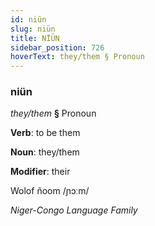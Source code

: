 ```yaml
---
id: niün
slug: niün
title: NİÜN
sidebar_position: 726
hoverText: they/them § Pronoun
---
```


### niün

*they/them* **§** Pronoun

**Verb**: to be them

**Noun**: they/them

**Modifier**: their

Wolof ñoom /ɲɔːm/

*Niger-Congo Language Family*